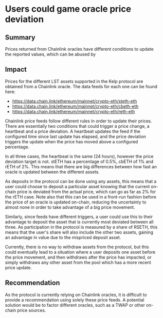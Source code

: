 # Users could game oracle price deviation

## Summary

Prices returned from Chainlink oracles have different conditions to update the reported values, which can be abused by

## Impact

Prices for the different LST assets supported in the Kelp protocol are obtained from a Chainlink oracle. The data feeds for each one can be found here:

- https://data.chain.link/ethereum/mainnet/crypto-eth/steth-eth
- https://data.chain.link/ethereum/mainnet/crypto-eth/cbeth-eth
- https://data.chain.link/ethereum/mainnet/crypto-eth/reth-eth

Chainlink price feeds follow different rules in order to update their prices. There are essentially two conditions that could trigger a price change, a heartbeat and a price deviation. A heartbeat updates the feed if the configured time since last update has elapsed, and the price deviation triggers the update when the price has moved above a configured percentage.

In all three cases, the heartbeat is the same (24 hours), however the price deviation target is not. stETH has a percentage of 0.5%, cbETH of 1% and rETH of 2%. This means that there are big differences between how fast an oracle is updated between the different assets.

As deposits in the protocol can be done using any assets, this means that a user could choose to deposit a particular asset knowing that the current on-chain price is deviated from the actual price, which can go as far as 2% for the rETH case. Note also that this can be used in a front-run fashion before the price of an oracle is updated on-chain, reducing the uncertainty to almost none in order to take advantage of a big price movement.

Similarly, since feeds have different triggers, a user could use this to their advantage to deposit the asset that is currently most deviated between all three. As participation in the protocol is measured by a share of RSETH, this means that the user's share will also include the other two assets, gaining an advantage in value due to the mispriced deposit asset.

Currently, there is no way to withdraw assets from the protocol, but this could eventually lead to a situation where a user deposits one asset before the price movement, and then withdraws after the price has impacted, or simply withdraws any other asset from the pool which has a more recent price update.

## Recommendation

As the protocol is currently relying on Chainlink oracles, it is difficult to provide a recommendation using solely these price feeds. A potential solution would be to factor different oracles, such as a TWAP or other on-chain price sources.
